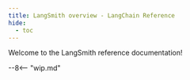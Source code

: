 ```yaml
---
title: LangSmith overview - LangChain Reference
hide:
  - toc
---
```


Welcome to the LangSmith reference documentation!

--8<-- "wip.md"
